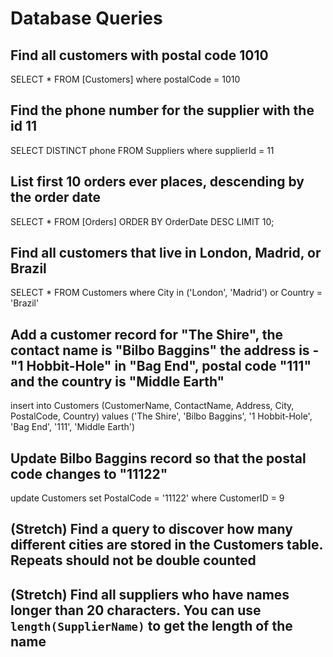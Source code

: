 # Database Queries

## Find all customers with postal code 1010

SELECT * FROM [Customers]
where postalCode = 1010

## Find the phone number for the supplier with the id 11

SELECT DISTINCT phone FROM Suppliers
where supplierId = 11

## List first 10 orders ever places, descending by the order date

SELECT * FROM [Orders]
ORDER BY OrderDate DESC
LIMIT 10;

## Find all customers that live in London, Madrid, or Brazil

SELECT * FROM Customers where City in ('London', 'Madrid') or Country = 'Brazil'

## Add a customer record for "The Shire", the contact name is "Bilbo Baggins" the address is -"1 Hobbit-Hole" in "Bag End", postal code "111" and the country is "Middle Earth"

insert into Customers (CustomerName, ContactName, Address, City, PostalCode, Country) values ('The Shire', 'Bilbo Baggins', '1 Hobbit-Hole', 'Bag End', '111', 'Middle Earth')

## Update Bilbo Baggins record so that the postal code changes to "11122"

update Customers set PostalCode = '11122' where CustomerID = 9

## (Stretch) Find a query to discover how many different cities are stored in the Customers table. Repeats should not be double counted

## (Stretch) Find all suppliers who have names longer than 20 characters. You can use `length(SupplierName)` to get the length of the name
